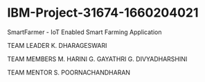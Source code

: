 # IBM-Project-31674-1660204021
SmartFarmer - IoT Enabled Smart Farming Application

TEAM LEADER
K. DHARAGESWARI

TEAM MEMBERS
M. HARINI
G. GAYATHRI
G. DIVYADHARSHINI 

TEAM MENTOR
S. POORNACHANDHARAN



